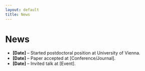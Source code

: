 ```yaml
---
layout: default
title: News
---
```


# News

- **[Date]** – Started postdoctoral position at University of Vienna.
- **[Date]** – Paper accepted at [Conference/Journal].
- **[Date]** – Invited talk at [Event].

<!-- Add more news items as needed -->
